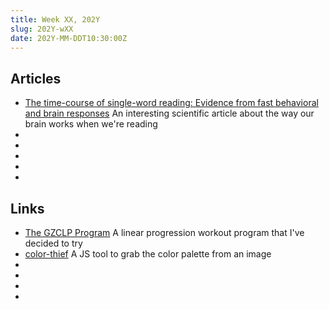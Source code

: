 ```yaml
---
title: Week XX, 202Y
slug: 202Y-wXX
date: 202Y-MM-DDT10:30:00Z
---
```


## Articles

- [The time-course of single-word reading: Evidence from fast behavioral and brain responses](https://www.ncbi.nlm.nih.gov/pmc/articles/PMC3382728/)
  An interesting scientific article about the way our brain works when we're reading
- []()
- []()
- []()
- []()
- []()

## Links

- [The GZCLP Program](https://www.saynotobroscience.com/gzclp-infographic/)
  A linear progression workout program that I've decided to try
- [color-thief](https://github.com/lokesh/color-thief)
  A JS tool to grab the color palette from an image
- []()
- []()
- []()
- []()
